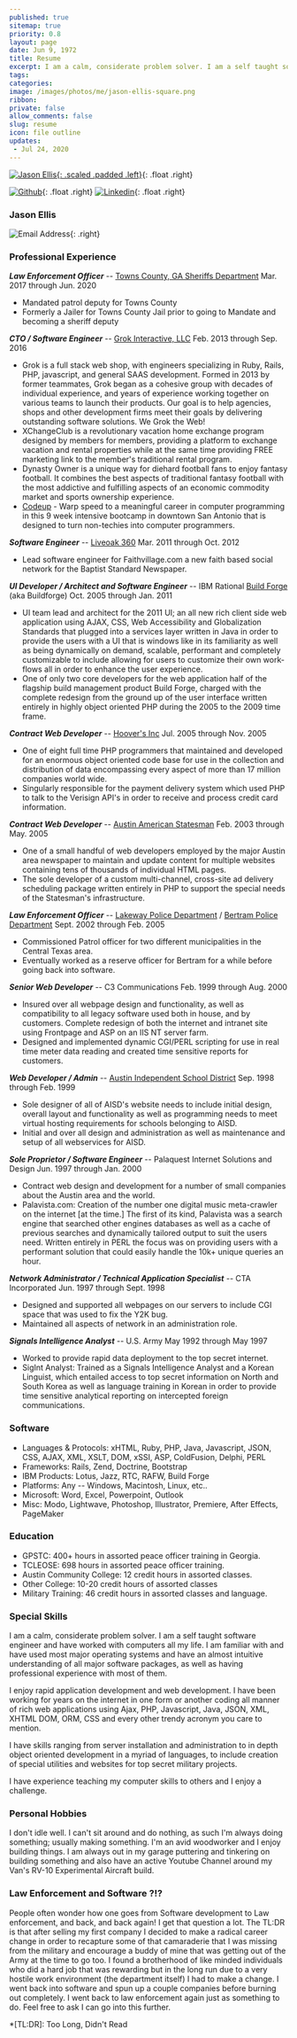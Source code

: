 ```yaml
---
published: true
sitemap: true
priority: 0.8
layout: page
date: Jun 9, 1972
title: Resume
excerpt: I am a calm, considerate problem solver. I am a self taught software engineer and have worked with computers all my life. I am familiar with and have used most major operating systems and have an almost intuitive understanding of all major software packages, as well as having professional experience with most of them.
tags:
categories:
image: /images/photos/me/jason-ellis-square.png
ribbon:
private: false
allow_comments: false
slug: resume
icon: file outline
updates:
 - Jul 24, 2020
---
```


[![Jason Ellis](/images/photos/me/jason-ellis-square.png){: .scaled .padded .left}](/images/photos/me/jason-ellis-square.png "Jason Ellis"){: .float .right}

[![Github](/images/github.png)](https://github.com/palamedes){: .float .right}
[![Linkedin](/images/linkedin.png)](http://www.linkedin.com/in/jasonellis){: .float .right}

### Jason Ellis

![Email Address](/images/1972/email.gif){: .right}

### Professional Experience

__*Law Enforcement Officer*__ -- [Towns County, GA Sheriffs Department](https://www.facebook.com/TownsCountySheriffGA/)
Mar. 2017 through Jun. 2020

- Mandated patrol deputy for Towns County
- Formerly a Jailer for Towns County Jail prior to going to Mandate and becoming a sheriff deputy

__*CTO / Software Engineer*__ -- [Grok Interactive, LLC](http://www.grok-interactive.com)
Feb. 2013 through Sep. 2016

- Grok is a full stack web shop, with engineers specializing in Ruby, Rails, PHP, javascript, and general SAAS development.  Formed in 2013 by former teammates, Grok began as a cohesive group with decades of individual experience, and years of experience working together on various teams to launch their products.   Our goal is to help agencies, shops and other development firms meet their goals by delivering outstanding software solutions.  We Grok the Web!
- XChangeClub is a revolutionary vacation home exchange program designed by members for members, providing a platform to exchange vacation and rental properties while at the same time providing FREE marketing link to the member's traditional rental program.
- Dynasty Owner is a unique way for diehard football fans to enjoy fantasy football.  It combines the best aspects of traditional fantasy football with the most addictive and fulfilling aspects of an economic commodity market and sports ownership experience.
- [Codeup](http://codeup.com) - Warp speed to a meaningful career in computer programming in this 9 week intensive bootcamp in downtown San Antonio that is designed to turn non-techies into computer programmers.

__*Software Engineer*__ -- [Liveoak 360](http://www.liveoak360.com)
Mar. 2011 through Oct. 2012

- Lead software engineer for Faithvillage.com a new faith based social network for the Baptist Standard Newspaper.

__*UI Developer / Architect and Software Engineer*__ -- IBM Rational [Build Forge](http://www.buildforge.com) (aka Buildforge)
Oct. 2005 through Jan. 2011

- UI team lead and architect for the 2011 UI; an all new rich client side web application using AJAX, CSS, Web Accessibility and Globalization Standards that plugged into a services layer written in Java in order to provide the users with a UI that is windows like in its familiarity as well as being dynamically on demand, scalable, performant and completely customizable to include allowing for users to customize their own work-flows all in order to enhance the user experience.
- One of only two core developers for the web application half of the flagship build management product Build Forge, charged with the complete redesign from the ground up of the user interface written entirely in highly object oriented PHP during the 2005 to the 2009 time frame.

__*Contract Web Developer*__ -- [Hoover's Inc](http://www.hoovers.com)
Jul. 2005 through Nov. 2005

- One of eight full time PHP programmers that maintained and developed for an enormous object oriented code base for use in the collection and distribution of data encompassing every aspect of more than 17 million companies world wide.
- Singularly responsible for the payment delivery system which used PHP to talk to the Verisign API's in order to receive and process credit card information.

__*Contract Web Developer*__ -- [Austin American Statesman](http://www.statesman.com)
Feb. 2003 through May. 2005

- One of a small handful of web developers employed by the major Austin area newspaper to maintain and update content for multiple websites containing tens of thousands of individual HTML pages.
- The sole developer of a custom multi-channel, cross-site ad delivery scheduling package written entirely in PHP to support the special needs of the Statesman's infrastructure.

__*Law Enforcement Officer*__ -- [Lakeway Police Department](http://www.cityoflakeway.com/police) / [Bertram Police Department](http://www.bertramtx.com)
Sept. 2002 through Feb. 2005

- Commissioned Patrol officer for two different municipalities in the Central Texas area.
- Eventually worked as a reserve officer for Bertram for a while before going back into software.

__*Senior Web Developer*__ -- C3 Communications
Feb. 1999 through Aug. 2000

- Insured over all webpage design and functionality, as well as compatibility to all legacy software used both in house, and by customers. Complete redesign of both the internet and intranet site using Frontpage and ASP on an IIS NT server farm.
- Designed and implemented dynamic CGI/PERL scripting for use in real time meter data reading and created time sensitive reports for customers.

__*Web Developer / Admin*__ -- [Austin Independent School District](http://www.austin.isd.tenet.edu)
Sep. 1998 through Feb. 1999

- Sole designer of all of AISD's website needs to include initial design, overall layout and functionality as well as programming needs to meet virtual hosting requirements for schools belonging to AISD.
- Initial and over all design and administration as well as maintenance and setup of all webservices for AISD.

__*Sole Proprietor / Software Engineer*__ -- Palaquest Internet Solutions and Design
Jun. 1997 through Jan. 2000

- Contract web design and development for a number of small companies about the Austin area and the world.
- Palavista.com: Creation of the number one digital music meta-crawler on the internet [at the time.] The first of its kind, Palavista was a search engine that searched other engines databases as well as a cache of previous searches and dynamically tailored output to suit the users need. Written entirely in PERL the focus was on providing users with a performant solution that could easily handle the 10k+ unique queries an hour.

__*Network Administrator / Technical Application Specialist*__ -- CTA Incorporated
Jun. 1997 through Sept. 1998

- Designed and supported all webpages on our servers to include CGI space that was used to fix the Y2K bug.
- Maintained all aspects of network in an administration role.

__*Signals Intelligence Analyst*__ -- U.S. Army
May 1992 through May 1997

- Worked to provide rapid data deployment to the top secret internet.
- SigInt Analyst: Trained as a Signals Intelligence Analyst and a Korean Linguist, which entailed access to top secret information on North and South Korea as well as language training in Korean in order to provide time sensitive analytical reporting on intercepted foreign communications.

### Software

- Languages &amp; Protocols: xHTML, Ruby, PHP, Java, Javascript, JSON, CSS, AJAX, XML, XSLT, DOM, xSSI, ASP, ColdFusion, Delphi, PERL
- Frameworks: Rails, Zend, Doctrine, Bootstrap
- IBM Products: Lotus, Jazz, RTC, RAFW, Build Forge
- Platforms: Any -- Windows, Macintosh, Linux, etc..
- Microsoft: Word, Excel, Powerpoint, Outlook
- Misc: Modo, Lightwave, Photoshop, Illustrator, Premiere, After Effects, PageMaker

### Education

- GPSTC: 400+ hours in assorted peace officer training in Georgia.
- TCLEOSE: 698 hours in assorted peace officer training.
- Austin Community College: 12 credit hours in assorted classes.
- Other College: 10-20 credit hours of assorted classes
- Military Training: 46 credit hours in assorted classes and language.

### Special Skills

I am a calm, considerate problem solver. I am a self taught software engineer and have worked with computers all my life. I am familiar with and have used most major operating systems and have an almost intuitive understanding of all major software packages, as well as having professional experience with most of them.

I enjoy rapid application development and web development. I have been working for years on the internet in one form or another coding all manner of rich web applications using Ajax, PHP, Javascript, Java, JSON, XML, XHTML DOM, ORM, CSS and every other trendy acronym you care to mention.

I have skills ranging from server installation and administration to in depth object oriented development in a myriad of languages, to include creation of special utilities and websites for top secret military projects.

I have experience teaching my computer skills to others and I enjoy a challenge.

### Personal Hobbies

I don't idle well.  I can't sit around and do nothing, as such I'm always doing something; usually making something.  I'm an avid woodworker and I enjoy building things.  I am always out in my garage puttering and tinkering on building something and also have an active Youtube Channel around my Van's RV-10 Experimental Aircraft build. 

### Law Enforcement and Software ?!?

People often wonder how one goes from Software development to Law enforcement, and back, and back again!  I get that question a lot.  The TL:DR is that after selling my first company I decided to make a radical career change in order to recapture some of that camaraderie that I was missing from the military and encourage a buddy of mine that was getting out of the Army at the time to go too.  I found a brotherhood of like minded individuals who did a hard job that was rewarding but in the long run due to a very hostile work environment (the department itself) I had to make a change.  I went back into software and spun up a couple companies before burning out completely.  I went back to law enforcement again just as something to do.  Feel free to ask I can go into this further. 

*[TL:DR]: Too Long, Didn't Read